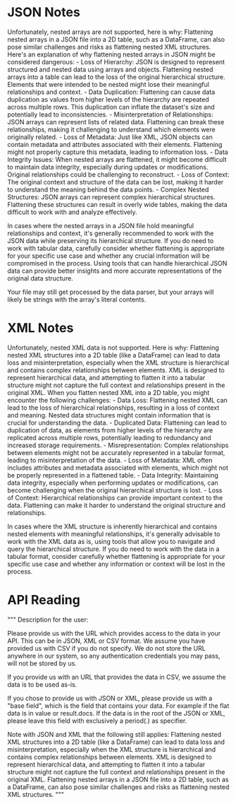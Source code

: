 # JSON Notes
Unfortunately, nested arrays are not supported, here is why:
Flattening nested arrays in a JSON file into a 2D table, such as a DataFrame, can also pose similar challenges and risks as flattening nested XML structures. Here's an explanation of why flattening nested arrays in JSON might be considered dangerous:
    - Loss of Hierarchy: JSON is designed to represent structured and nested data using arrays and objects. Flattening nested arrays into a table can lead to the loss of the original hierarchical structure. Elements that were intended to be nested might lose their meaningful relationships and context.
    - Data Duplication: Flattening can cause data duplication as values from higher levels of the hierarchy are repeated across multiple rows. This duplication can inflate the dataset's size and potentially lead to inconsistencies.
    - Misinterpretation of Relationships: JSON arrays can represent lists of related data. Flattening can break these relationships, making it challenging to understand which elements were originally related.
    - Loss of Metadata: Just like XML, JSON objects can contain metadata and attributes associated with their elements. Flattening might not properly capture this metadata, leading to information loss.
    - Data Integrity Issues: When nested arrays are flattened, it might become difficult to maintain data integrity, especially during updates or modifications. Original relationships could be challenging to reconstruct.
    - Loss of Context: The original context and structure of the data can be lost, making it harder to understand the meaning behind the data points.
    - Complex Nested Structures: JSON arrays can represent complex hierarchical structures. Flattening these structures can result in overly wide tables, making the data difficult to work with and analyze effectively.

In cases where the nested arrays in a JSON file hold meaningful relationships and context, it's generally recommended to work with the JSON data while preserving its hierarchical structure. If you do need to work with tabular data, carefully consider whether flattening is appropriate for your specific use case and whether any crucial information will be compromised in the process. Using tools that can handle hierarchical JSON data can provide better insights and more accurate representations of the original data structure.

Your file may still get processed by the data parser, but your arrays will likely be strings with the array's literal contents.

# XML Notes
Unfortunately, nested XML data is not supported. Here is why:
Flattening nested XML structures into a 2D table (like a DataFrame) can lead to data loss and misinterpretation, especially when the XML structure is hierarchical and contains complex relationships between elements. XML is designed to represent hierarchical data, and attempting to flatten it into a tabular structure might not capture the full context and relationships present in the original XML.
When you flatten nested XML into a 2D table, you might encounter the following challenges:
    - Data Loss: Flattening nested XML can lead to the loss of hierarchical relationships, resulting in a loss of context and meaning. Nested data structures might contain information that is crucial for understanding the data.
    - Duplicated Data: Flattening can lead to duplication of data, as elements from higher levels of the hierarchy are replicated across multiple rows, potentially leading to redundancy and increased storage requirements.
    - Misrepresentation: Complex relationships between elements might not be accurately represented in a tabular format, leading to misinterpretation of the data.
    - Loss of Metadata: XML often includes attributes and metadata associated with elements, which might not be properly represented in a flattened table.
    - Data Integrity: Maintaining data integrity, especially when performing updates or modifications, can become challenging when the original hierarchical structure is lost.
    - Loss of Context: Hierarchical relationships can provide important context to the data. Flattening can make it harder to understand the original structure and relationships.

In cases where the XML structure is inherently hierarchical and contains nested elements with meaningful relationships, it's generally advisable to work with the XML data as is, using tools that allow you to navigate and query the hierarchical structure. If you do need to work with the data in a tabular format, consider carefully whether flattening is appropriate for your specific use case and whether any information or context will be lost in the process.

# API Reading
"""
Description for the user:

Please provide us with the URL which provides access to the data in your API.
This can be in JSON, XML or CSV format.
We assume you have provided us with CSV if you do not specify.
We do not store the URL anywhere in our system, so any authentication credentials you may pass, will not be stored by us.

If you provide us with an URL that provides the data in CSV, we assume the data is to be used as-is.

If you chose to provide us with JSON or XML, please provide us with a "base field", which is the field that contains your data.
For example if the flat data is in value or result.docs.
If the data is in the root of the JSON or XML, please leave this field with exclusively a period(.) as specifier.

Note with JSON and XML that the following still applies:
Flattening nested XML structures into a 2D table (like a DataFrame) can lead to data loss and misinterpretation, especially when the XML structure is hierarchical and contains complex relationships between elements. XML is designed to represent hierarchical data, and attempting to flatten it into a tabular structure might not capture the full context and relationships present in the original XML.
Flattening nested arrays in a JSON file into a 2D table, such as a DataFrame, can also pose similar challenges and risks as flattening nested XML structures.
"""
